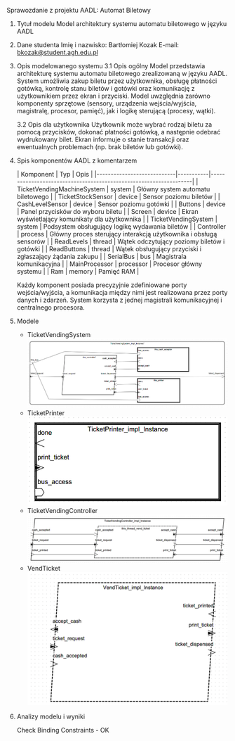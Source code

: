 Sprawozdanie z projektu AADL: Automat Biletowy

1. Tytuł modelu
   Model architektury systemu automatu biletowego w języku AADL

2. Dane studenta
   Imię i nazwisko: Bartłomiej Kozak
   E-mail: bkozak@student.agh.edu.pl

3. Opis modelowanego systemu
   3.1 Opis ogólny
   Model przedstawia architekturę systemu automatu biletowego zrealizowaną w języku AADL.
   System umożliwia zakup biletu przez użytkownika, obsługę płatności gotówką, kontrolę stanu biletów i gotówki oraz
   komunikację z użytkownikiem przez ekran i przyciski. Model uwzględnia zarówno komponenty sprzętowe (sensory,
   urządzenia wejścia/wyjścia, magistralę, procesor, pamięć), jak i logikę sterującą (procesy, wątki).

   3.2 Opis dla użytkownika
   Użytkownik może wybrać rodzaj biletu za pomocą przycisków, dokonać płatności gotówką, a następnie odebrać wydrukowany
   bilet. Ekran informuje o stanie transakcji oraz ewentualnych problemach (np. brak biletów lub gotówki).

4. Spis komponentów AADL z komentarzem

   | Komponent                  | Typ       | Opis                                                              |
            |----------------------------|-----------|-------------------------------------------------------------------|
   | TicketVendingMachineSystem | system    | Główny system automatu biletowego                                 |
   | TicketStockSensor          | device    | Sensor poziomu biletów                                            |
   | CashLevelSensor            | device    | Sensor poziomu gotówki                                            |
   | Buttons                    | device    | Panel przycisków do wyboru biletu                                 |
   | Screen                     | device    | Ekran wyświetlający komunikaty dla użytkownika                    |
   | TicketVendingSystem        | system    | Podsystem obsługujący logikę wydawania biletów                    |
   | Controller                 | process   | Główny proces sterujący interakcją użytkownika i obsługą sensorów |
   | ReadLevels                 | thread    | Wątek odczytujący poziomy biletów i gotówki                       |
   | ReadButtons                | thread    | Wątek obsługujący przyciski i zgłaszający żądania zakupu          |
   | SerialBus                  | bus       | Magistrala komunikacyjna                                          |
   | MainProcessor              | processor | Procesor główny systemu                                           |
   | Ram                        | memory    | Pamięć RAM                                                        |

   Każdy komponent posiada precyzyjnie zdefiniowane porty wejścia/wyjścia, a komunikacja między nimi jest realizowana
   przez porty danych i zdarzeń. System korzysta z jednej magistrali komunikacyjnej i centralnego procesora.

5. Modele
    - TicketVendingSystem
      ![](diagrams/ticketVendingSystem.png)
    - TicketPrinter
      ![](diagrams/ticketPrinter.png)
    - TicketVendingController
      ![](diagrams/ticketVendingController.png)
    - VendTicket
      ![](diagrams/ticketVend.png)

6. Analizy modelu i wyniki

   Check Binding Constraints - OK

[//]: # (TODO)
